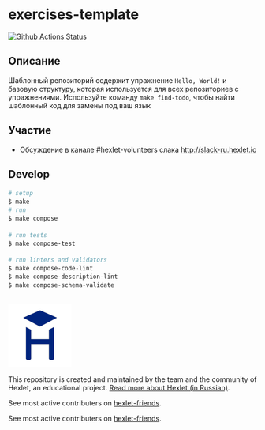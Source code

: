 
# exercises-template

[![Github Actions Status](../../workflows/Docker/badge.svg)](../../actions)

## Описание

Шаблонный репозиторий содержит упражнение `Hello, World!` и базовую структуру, которая используется для всех репозиториев с упражнениями. Используйте команду `make find-todo`, чтобы найти шаблонный код для замены под ваш язык

## Участие

* Обсуждение в канале #hexlet-volunteers слака http://slack-ru.hexlet.io

## Develop

```sh
# setup
$ make
# run
$ make compose

# run tests
$ make compose-test

# run linters and validators
$ make compose-code-lint
$ make compose-description-lint
$ make compose-schema-validate
```

##

[![Hexlet Ltd. logo](https://raw.githubusercontent.com/Hexlet/assets/master/images/hexlet_logo128.png)](https://ru.hexlet.io/pages/about?utm_source=github&utm_medium=link&utm_campaign=exercises-javascript)

This repository is created and maintained by the team and the community of Hexlet, an educational project. [Read more about Hexlet (in Russian)](https://ru.hexlet.io/pages/about?utm_source=github&utm_medium=link&utm_campaign=exercises-javascript).

See most active contributers on [hexlet-friends](https://friends.hexlet.io/).

See most active contributers on [hexlet-friends](https://friends.hexlet.io/).
